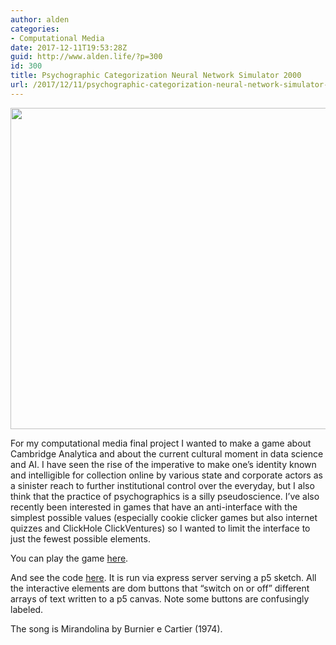 ```yaml
---
author: alden
categories:
- Computational Media
date: 2017-12-11T19:53:28Z
guid: http://www.alden.life/?p=300
id: 300
title: Psychographic Categorization Neural Network Simulator 2000
url: /2017/12/11/psychographic-categorization-neural-network-simulator-2000/
---
```


<img class="alignnone wp-image-301 size-full" src="http://www.alden.life/wp-content/uploads/2017/12/Screenshot-2017-12-11-02.03.59.png" alt="" width="548" height="514" srcset="http://www.alden.life/wp-content/uploads/2017/12/Screenshot-2017-12-11-02.03.59.png 548w, http://www.alden.life/wp-content/uploads/2017/12/Screenshot-2017-12-11-02.03.59-300x281.png 300w" sizes="(max-width: 548px) 100vw, 548px" />

For my computational media final project I wanted to make a game about Cambridge Analytica and about the current cultural moment in data science and AI. I have seen the rise of the imperative to make one&#8217;s identity known and intelligible for collection online by various state and corporate actors as a sinister reach to further institutional control over the everyday, but I also think that the practice of psychographics is a silly pseudoscience. I&#8217;ve also recently been interested in games that have an anti-interface with the simplest possible values (especially cookie clicker games but also internet quizzes and ClickHole ClickVentures) so I wanted to limit the interface to just the fewest possible elements.

You can play the game [here](https://tinyurl.com/y9yhbtt7).

And see the code [here](https://github.com/miamiww/ComputationalMedia/tree/master/FinalProject). It is run via express server serving a p5 sketch. All the interactive elements are dom buttons that &#8220;switch on or off&#8221; different arrays of text written to a p5 canvas. Note some buttons are confusingly labeled.

The song is Mirandolina by Burnier e Cartier (1974).